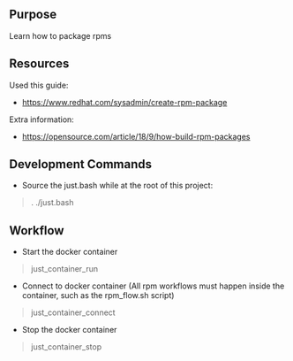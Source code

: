 ## Purpose

Learn how to package rpms

## Resources

Used this guide:
- https://www.redhat.com/sysadmin/create-rpm-package

Extra information:
- https://opensource.com/article/18/9/how-build-rpm-packages

## Development Commands
- Source the just.bash while at the root of this project:
> . ./just.bash

## Workflow
- Start the docker container
> just_container_run

- Connect to docker container (All rpm workflows must happen inside the container, such as the rpm_flow.sh script)
> just_container_connect

- Stop the docker container
> just_container_stop

